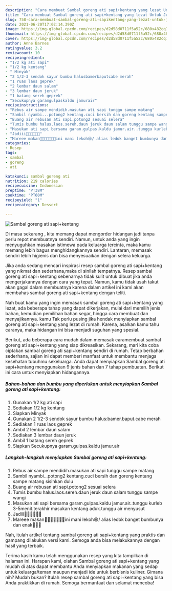 ```yaml
---
description: "Cara membuat Sambal goreng ati sapi+kentang yang lezat Untuk Jualan"
title: "Cara membuat Sambal goreng ati sapi+kentang yang lezat Untuk Jualan"
slug: 758-cara-membuat-sambal-goreng-ati-sapikentang-yang-lezat-untuk-jualan
date: 2021-06-20T17:02:14.390Z
image: https://img-global.cpcdn.com/recipes/d2d58d0711f5a52c/680x482cq70/sambal-goreng-ati-sapikentang-foto-resep-utama.jpg
thumbnail: https://img-global.cpcdn.com/recipes/d2d58d0711f5a52c/680x482cq70/sambal-goreng-ati-sapikentang-foto-resep-utama.jpg
cover: https://img-global.cpcdn.com/recipes/d2d58d0711f5a52c/680x482cq70/sambal-goreng-ati-sapikentang-foto-resep-utama.jpg
author: Anne Barnes
ratingvalue: 3.2
reviewcount: 10
recipeingredient:
- "1/2 kg ati sapi"
- "1/2 kg kentang"
- " Minyak"
- "2 1/2-3 sendok sayur bumbu halusbamerbaputcabe merah"
- "1 ruas laos geprek"
- "2 lembar daun salam"
- "3 lembar daun jeruk"
- "1 batang sereh geprek"
- "Secukupnya garamgulpaskaldu jamurair"
recipeinstructions:
- "Rebus air sampe mendidih.masukan ati sapi tunggu sampe matang"
- "Sambil nyambi...potong2 kentang.cuci bersih dan goreng kentang sampe matang sisihkan dulu"
- "Buang air rebusan ati sapi.potong2 sesuai selera"
- "Tumis bumbu halus.laos.sereh.daun jeruk daun salam tunggu sampe wangi"
- "Masukan ati sapi bersama garam.gulpas.kaldu jamur.air..tunggu kurleb 3-5menit.terakhir masukan kentang.aduk.tunggu air menyusut"
- "Jadiii🤗🤗🤗🤗🤤🤤"
- "Mareee makan🤗🤗🤗🤤🤤🤤🤤ini mani lekoh😆/ alias ledok banget bumbunya dan enak🤤🤤🤤"
categories:
- Resep
tags:
- sambal
- goreng
- ati

katakunci: sambal goreng ati 
nutrition: 219 calories
recipecuisine: Indonesian
preptime: "PT38M"
cooktime: "PT60M"
recipeyield: "1"
recipecategory: Dessert

---
```



![Sambal goreng ati sapi+kentang](https://img-global.cpcdn.com/recipes/d2d58d0711f5a52c/680x482cq70/sambal-goreng-ati-sapikentang-foto-resep-utama.jpg)

Di masa  sekarang , kita memang dapat mengorder hidangan jadi tanpa perlu repot membuatnya sendiri. Namun, untuk anda yang ingin menyuguhkan masakan istimewa pada keluarga tercinta, maka kamu memang lebih bagus menghidangkannya sendiri. Lantaran, memasak sendiri lebih higienis dan bisa menyesuaikan dengan selera keluarga.

Jika anda sedang mencari inspirasi resep sambal goreng ati sapi+kentang yang nikmat dan sederhana,maka di sinilah tempatnya. Resep sambal goreng ati sapi+kentang  sebenarnya tidak sulit untuk dibuat jika anda mengerjakannya dengan cara yang tepat. Namun, kamu tidak usah takut akan gagal dalam membuatnya 
karena dalam artikel ini kami akan membahas sambal goreng ati sapi+kentang dengan teliti.  



Nah buat kamu yang ingin memasak sambal goreng ati sapi+kentang yang lezat, ada beberapa tahap yang dapat dikerjakan, mulai dari memilih jenis bahan, kemudian pemilihan bahan segar, hingga cara membuat dan menyajikannya. kamu Tak perlu pusing jika hendak menyiapkan sambal goreng ati sapi+kentang yang lezat di rumah. Karena, asalkan kamu  tahu caranya, maka hidangan ini bisa menjadi suguhan yang spesial.

Berikut, ada beberapa cara mudah dalam memasak caramembuat sambal goreng ati sapi+kentang yang siap dikreasikan. Sekarang, mari kita coba ciptakan sambal goreng ati sapi+kentang sendiri di rumah. Tetap berbahan sederhana, sajian ini dapat memberi manfaat untuk membantu menjaga kesehatan tubuhmu sekeluarga. Anda dapat menyiapkan Sambal goreng ati sapi+kentang menggunakan 9 jenis bahan dan 7 tahap pembuatan. Berikut ini cara untuk menyiapkan hidangannya.

<!--inarticleads1-->

##### Bahan-bahan dan bumbu yang diperlukan untuk menyiapkan Sambal goreng ati sapi+kentang:

1. Gunakan 1/2 kg ati sapi
1. Sediakan 1/2 kg kentang
1. Siapkan  Minyak
1. Gunakan 2 1/2-3 sendok sayur bumbu halus:bamer.baput.cabe merah
1. Sediakan 1 ruas laos geprek
1. Ambil 2 lembar daun salam
1. Sediakan 3 lembar daun jeruk
1. Ambil 1 batang sereh geprek
1. Siapkan Secukupnya garam.gulpas.kaldu jamur.air




<!--inarticleads2-->

##### Langkah-langkah menyiapkan Sambal goreng ati sapi+kentang:

1. Rebus air sampe mendidih.masukan ati sapi tunggu sampe matang
1. Sambil nyambi...potong2 kentang.cuci bersih dan goreng kentang sampe matang sisihkan dulu
1. Buang air rebusan ati sapi.potong2 sesuai selera
1. Tumis bumbu halus.laos.sereh.daun jeruk daun salam tunggu sampe wangi
1. Masukan ati sapi bersama garam.gulpas.kaldu jamur.air..tunggu kurleb 3-5menit.terakhir masukan kentang.aduk.tunggu air menyusut
1. Jadiii🤗🤗🤗🤗🤤🤤
1. Mareee makan🤗🤗🤗🤤🤤🤤🤤ini mani lekoh😆/ alias ledok banget bumbunya dan enak🤤🤤🤤




Nah, itulah artikel tentang  sambal goreng ati sapi+kentang  yang praktis dan gampang dilakukan versi kami. Semoga anda bisa melakukannya dengan hasil yang terbaik. 

Terima kasih kamu telah menggunakan resep yang kita tampilkan di halaman ini. Harapan kami, olahan  Sambal goreng ati sapi+kentang yang mudah di atas dapat membantu Anda menyiapkan makanan yang sedap untuk keluarga/teman maupun menjadi ide untuk berbisnis kuliner. Gimana nih? Mudah bukan? Itulah resep sambal goreng ati sapi+kentang yang bisa Anda praktikkan di rumah. Semoga bermanfaat dan selamat mencoba!

